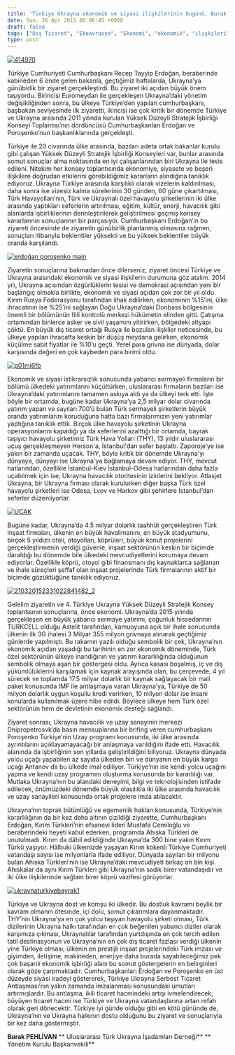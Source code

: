 ```yaml
---
title: 'Türkiye Ukrayna ekonomik ve siyasi ilişkilerinin bugünü, Burak Pehlivan'
date: Sun, 26 Apr 2015 08:06:45 +0000
draft: false
tags: ["Dış Ticaret", "Ekoavrasya", "Ekonomi", "ekonomik", "ilişkileri", "Politika", "recep tayyip erdoğan", "THY Ukrayna", "Türkiye", "Türkiye Ukrayna STA", "Ukrayna", "Ukrayna", "Ukrayna Dış İlişkileri", "Uluslarası İlişkiler", "Yüksek Düzeyli Stratejik İşbirliği Konseyi"]
type: post
---
```


[![414970](https://burakpehlivan.org/wp-content/uploads/2015/04/414970.jpg)](https://burakpehlivan.org/wp-content/uploads/2015/04/414970.jpg)

Türkiye Cumhuriyeti Cumhurbaşkanı Recep Tayyip Erdoğan, beraberinde kabineden 6 önde gelen bakanla, geçtiğimiz haftalarda, Ukrayna’ya günübirlik bir ziyaret gerçekleştirdi. Bu ziyaret iki açıdan büyük önem taşıyordu. Birincisi Euromeydan ile gerçekleşen Ukrayna’daki yönetim değişikliğinden sonra, bu ülkeye Türkiye’den yapılan cumhurbaşkanı, başbakan seviyesinde ilk ziyaretti, ikincisi ise çok kritik bir dönemde Türkiye ve Ukrayna arasında 2011 yılında kurulan Yüksek Düzeyli Stratejik İşbirliği Konseyi Toplantısı’nın dördüncüsü Cumhurbaşkanları Erdoğan ve Poroşenko’nun başkanlıklarında gerçekleşti.

Türkiye ile 20 civarında ülke arasında, bazıları adeta ortak bakanlar kurulu gibi çalışan Yüksek Düzeyli Stratejik İşbirliği Konseyleri var, bunlar arasında somut sonuçlar alma noktasında en iyi çalışanlarından biri Ukrayna ile tesis edileni. Nitekim her konsey toplantısında ekonomiye, siyasete ve beşeri ilişkilere doğrudan etkilerini görebildiğimiz kararların alındığına tanıklık ediyoruz. Ukrayna Türkiye arasında karşılıklı olarak vizelerin kaldırılması, daha sonra ise vizesiz kalma sürelerinin 30 günden, 60 güne çıkartılması, Türk Havayolları’nın, Türk ve Ukraynalı özel havayolu şirketlerinin iki ülke arasında yaptıkları seferlerin artırılması, eğitim, kültür, enerji, havacılık gibi alanlarda işbirliklerinin derinleştirilerek geliştirilmesi geçmiş konsey kararlarının sonuçlarının bir parçasıydı. Cumhurbaşkanı Erdoğan’ın bu ziyareti öncesinde de ziyaretin günübirlik planlanmış olmasına rağmen, sonuçları itibarıyla beklentiler yüksekti ve bu yüksek beklentiler büyük oranda karşılandı.

[![erdoğan poroşenko main](https://burakpehlivan.org/wp-content/uploads/2015/04/erdoğan-poroşenko-main.jpg)](https://burakpehlivan.org/wp-content/uploads/2015/04/erdoğan-poroşenko-main.jpg)

Ziyaretin sonuçlarına bakmadan önce dilerseniz, ziyaret öncesi Türkiye ve Ukrayna arasındaki ekonomik ve siyasi ilişkilerin durumuna göz atalım. 2014 yılı, Ukrayna açısından özgürlüklerin tesisi ve demokrasi açısından yeni bir başlangıç olmakla birlikte, ekonomik ve siyasi açıdan çok zor bir yıl oldu. Kırım Rusya Federasyonu tarafından ilhak edilirken, ekonominin %15’ini, ülke ihracatının ise %25’ini sağlayan Doğu Ukrayna’daki Donbass bölgesinin önemli bir bölümünün fiili kontrolü merkezi hükümetin elinden gitti. Çatışma ortamından binlerce asker ve sivil yaşamını yitirirken, bölgedeki altyapı çöktü. En büyük dış ticaret ortağı Rusya ile bozulan ilişkiler neticesinde, bu ülkeye yapılan ihracatta keskin bir düşüş meydana gelirken, ekonomik küçülme sabit fiyatlar ile %10’u geçti. Yerel para grivna ise dünyada, dolar karşısında değeri en çok kaybeden para birimi oldu.

[![p01mj6fb](https://burakpehlivan.org/wp-content/uploads/2015/04/p01mj6fb.jpg)](https://burakpehlivan.org/wp-content/uploads/2015/04/p01mj6fb.jpg)

Ekonomik ve siyasi istikrarsızlık sonucunda yabancı sermayeli firmaların bir bölümü ülkedeki yatırımlarını küçültürken, uluslararası firmaların bazıları ise Ukrayna’daki yatırımlarını tamamen askıya aldı ya da ülkeyi terk etti. İşte böyle bir ortamda, bugüne kadar Ukrayna’ya 2,5 milyar dolar civarında yatırım yapan ve sayıları 700’ü bulan Türk sermayeli şirketlerin büyük oranda yatırımlarını koruduğuna hatta bazı firmalarımızın yeni yatırımlar yaptığına tanıklık ettik. Birçok ülke havayolu şirketinin Ukrayna operasyonlarını kapadığı ya da seferlerini azalttığı bir ortamda, bayrak taşıyıcı havayolu şirketimiz Türk Hava Yolları (THY), 13 yıldır uluslararası uçuş gerçekleşmeyen Herson'a, İstanbul'dan sefer başlattı. Zaporoje’ye ise yakın bir zamanda uçacak. THY, böyle kritik bir dönemde Ukrayna'yı dünyaya, dünyayı ise Ukrayna'ya bağlamaya devam ediyor. THY, mevcut hatlarından, özellikle İstanbul-Kiev İstanbul-Odesa hatlarından daha fazla uçabilmek için ise, Ukrayna havacılık otoritesinin izinlerini bekliyor. Atlasjet Ukrayna, bir Ukrayna firması olarak kurulurken diğer başka Türk özel havayolu şirketleri ise Odesa, Lvov ve Harkov gibi şehirlere İstanbul’dan seferler düzenliyorlar.

[![UCAK](https://burakpehlivan.org/wp-content/uploads/2015/04/1405629968411.jpg)](https://burakpehlivan.org/wp-content/uploads/2015/04/1405629968411.jpg)

Bugüne kadar, Ukrayna’da 4.5 milyar dolarlık taahhüt gerçekleştiren Türk inşaat firmaları, ülkenin en büyük havalimanını, en büyük stadyumunu, birçok 5 yıldızlı oteli, otoyolları, köprüleri, büyük konut projelerini gerçekleştirmenin verdiği güvenle, inşaat sektörünün keskin bir biçimde daraldığı bu dönemde bile ülkedeki mevcudiyetlerini korumaya devam ediyorlar. Özellikle köprü, otoyol gibi finansmanı dış kaynaklarca sağlanan ve ihale süreçleri şeffaf olan inşaat projelerinde Türk firmalarının aktif bir biçimde gözüktüğüne tanıklık ediyoruz.

[![210320152331022841482_2](https://burakpehlivan.org/wp-content/uploads/2015/04/210320152331022841482_2.jpg)](https://burakpehlivan.org/wp-content/uploads/2015/04/210320152331022841482_2.jpg)

Gelelim ziyaretin ve 4. Türkiye Ukrayna Yüksek Düzeyli Stratejik Konsey toplantısının sonuçlarına, önce ekonomi. Ukrayna’da 2015 yılında gerçekleşen en büyük yabancı sermaye yatırımı, çoğunluk hissedarının TURKCELL olduğu Astelit tarafından, kamuoyuna açık bir ihale sonucunda ülkenin ilk 3G ihalesi 3 Milyar 355 milyon grivnaya alınarak geçtiğimiz günlerde yapılmıştı. Bu rakamın yazılı olduğu sembolik bir çek, Ukrayna’nın ekonomik açıdan yaşadığı bu tarihinin en zor ekonomik döneminde, Türk özel sektörünün ülkeye inandığının ve yatırım kararlılığında olduğunun sembolik olmaya aşan bir göstergesi oldu. Ayrıca kasası boşalmış, iç ve dış yükümlülüklerini karşılamak için kaynak arayışında olan, bu çerçevede, 4 yıl sürecek ve toplamda 17.5 milyar dolarlık bir kaynak sağlayacak bir mali paket konusunda IMF ile antlaşmaya varan Ukrayna’ya, Türkiye de 50 milyon dolarlık uygun koşullu kredi verirken, 10 milyon dolar ise insani konularda kullanılmak üzere hibe edildi. Böylece ülkeye hem Türk özel sektörünün hem de devletinin ekonomik desteği sağlandı.

Ziyaret sonrası, Ukrayna havacılık ve uzay sanayinin merkezi Dnipropetrosvk’da basın mensuplarına bir brifing veren cumhurbaşkanı Poroşenko Türkiye’nin Uzay programı konusunda, iki ülke arasında ayrıntılarını açıklayamayacağı bir anlaşmaya varıldığını ifade etti. Havacılık alanında da işbirliğinin son yıllarda geliştirildiğini biliyoruz. Ukrayna dünyada yolcu uçağı yapabilen az sayıda ülkeden biri ve dünyanın en büyük kargo uçağı Antanov da bu ülkede imal ediliyor. Türkiye’nin ise kendi yolcu uçağını yapma ve kendi uzay programını oluşturma konusunda bir kararlılığı var. Mutlaka Ukrayna’nın bu alandaki deneyimi, bilgi ve teknolojisinden istifade edilecek, önümüzdeki dönemde büyük olasılıkla iki ülke arasında havacılık ve uzay sanayileri konusunda ortak projelere imza atılacaktır.

Ukrayna’nın toprak bütünlüğü ve egemenlik hakları konusunda, Türkiye’nin kararlılığının da bir kez daha altının çizildiği ziyarette, Cumhurbaşkanı Erdoğan, Kırım Türkleri’nin efsanevi lideri Mustafa Cemiloğlu ve beraberindeki heyeti kabul ederken, programda Ahıska Türkleri de unutulmadı. Kırım da dâhil edildiğinde Ukrayna’da 300 bine yakın Kırım Türkü yaşıyor. Hâlbuki ülkemizde yaşayan Kırım kökenli Türkiye Cumhuriyeti vatandaşı sayısı ise milyonlarla ifade ediliyor. Dünyada sayıları bir milyonu bulan Ahıska Türkleri’nin ise Ukrayna’daki mevcudiyeti birkaç on bin kişi. Ahıskalar da aynı Kırım Türkleri gibi Ukrayna’nın sadık birer vatandaşıdır ve iki ülke ilişkilerinde sağlam birer köprü vazifesi görüyorlar.

[![ukraynaturkiyebayrak1](https://burakpehlivan.org/wp-content/uploads/2015/04/ukraynaturkiyebayrak1.jpg)](https://burakpehlivan.org/wp-content/uploads/2015/04/ukraynaturkiyebayrak1.jpg)

Türkiye ve Ukrayna dost ve komşu iki ülkedir. Bu dostluk kavramı beylik bir kavram olmanın ötesinde, içi dolu, somut çıkarımlara dayanmaktadır. THY’nin Ukrayna’ya en çok yolcu taşıyan havayolu şirketi olması, Türk dizilerinin Ukrayna halkı tarafından en çok beğenilen yabancı diziler olarak karşımıza çıkması, Ukraynalılar tarafından yurtdışında en çok tercih edilen tatil destinasyonun ve Ukrayna’nın en çok dış ticaret fazlası verdiği ülkenin yine Türkiye olması, ülkenin en prestijli inşaat projelerindeki Türk imzası ve giyimden, iletişime, makineden, enerjiye daha burada sayabileceğimiz pek çok başarılı ekonomik işbirliği alanı bu somut göstergelerin en belirginleri olarak göze çarpmaktadır. Cumhurbaşkanları Erdoğan ve Poroşenko en üst düzeyde siyasi iradeyi göstererek, Türkiye Ukrayna Serbest Ticaret Antlaşması’nın yakın zamanda imzalanması konusundaki umutları artırmışlardır. Bu antlaşma, ikili ticaret hacmindeki artışı ivmelendirecek, büyüyen ticaret hacmi ise Türkiye ve Ukrayna vatandaşlarına artan refah olarak geri dönecektir. Türkiye iyi günde olduğu gibi en kötü gününde de, Ukrayna’nın ve Ukrayna halkının dostu olduğunu bu ziyaret ve sonuçlarıyla bir kez daha göstermiştir.

**Burak PEHLİVAN**
** Uluslararası Türk Ukrayna İşadamları Derneği**
** Yönetim Kurulu Başkanvekili**